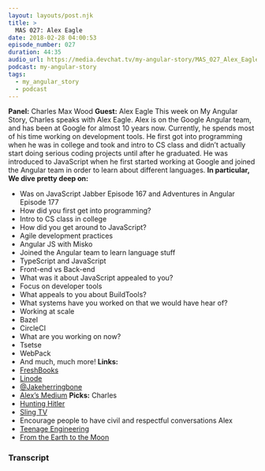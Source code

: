 ```yaml
---
layout: layouts/post.njk
title: >
  MAS 027: Alex Eagle
date: 2018-02-28 04:00:53
episode_number: 027
duration: 44:35
audio_url: https://media.devchat.tv/my-angular-story/MAS_027_Alex_Eagle.mp3
podcast: my-angular-story
tags:
  - my_angular_story
  - podcast
---
```


**Panel:** Charles Max Wood **Guest:** Alex Eagle This week on My Angular Story, Charles speaks with Alex Eagle. Alex is on the Google Angular team, and has been at Google for almost 10 years now. Currently, he spends most of his time working on development tools. He first got into programming when he was in college and took and intro to CS class and didn’t actually start doing serious coding projects until after he graduated. He was introduced to JavaScript when he first started working at Google and joined the Angular team in order to learn about different languages. **In particular, We dive pretty deep on:&nbsp;**

- Was on JavaScript Jabber Episode 167 and Adventures in Angular Episode 177
- How did you first get into programming?
- Intro to CS class in college
- How did you get around to JavaScript?
- Agile development practices
- Angular JS with Misko
- Joined the Angular team to learn language stuff
- TypeScript and JavaScript
- Front-end vs Back-end
- What was it about JavaScript appealed to you?
- Focus on developer tools
- What appeals to you about BuildTools?
- What systems have you worked on that we would have hear of?
- Working at scale
- Bazel
- CircleCI
- What are you working on now?
- Tsetse
- WebPack
- And much, much more!
  **Links:&nbsp;**
- [FreshBooks](https://www.freshbooks.com/invoice?ref=11731&utm_source=pbm&utm_medium=affiliate-program&utm_influencer=419364&utm_campaign=podcast-influencers)
- [Linode](https://promo.linode.com/myangularstory/)
- [@Jakeherringbone](https://twitter.com/jakeherringbone?lang=en)
- [Alex’s Medium](https://medium.com/@Jakeherringbone)
  **Picks:** Charles
- [Hunting Hitler](https://www.history.com/shows/hunting-hitler)
- [Sling TV](https://www.sling.com/)
- Encourage people to have civil and respectful conversations
  Alex
- [Teenage Engineering](https://www.teenageengineering.com/)
- [From the Earth to the Moon](<https://en.wikipedia.org/wiki/From_the_Earth_to_the_Moon_(miniseries)>)

### Transcript
